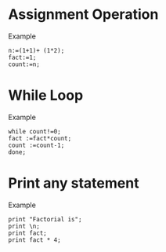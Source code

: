 # Assignment Operation #
Example 
```
n:=(1+1)+ (1*2);
fact:=1;
count:=n;
```

# While Loop #
Example
```
while count!=0;
fact :=fact*count;
count :=count-1;
done;
```

# Print any statement #
Example
```
print "Factorial is";
print \n;
print fact;
print fact * 4;
```
